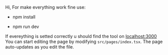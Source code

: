 Hi,
For make everything work fine use:

- npm install

- npm run dev


If evereything is setted correctly u should find the tool on [localhost:3000](http://localhost:3000)
You can start editing the page by modifying `src/pages/index.tsx`. The page auto-updates as you edit the file.
